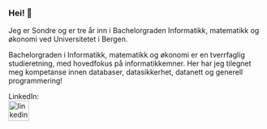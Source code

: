 ### Hei! 👋

Jeg er Sondre og er tre år inn i Bachelorgraden Informatikk, matematikk og økonomi ved Universitetet i Bergen. 

Bachelorgraden i Informatikk, matematikk og økonomi er en tverrfaglig studieretning, med hovedfokus på informatikkemner. Her har jeg tilegnet meg kompetanse innen databaser, datasikkerhet, datanett og generell programmering!



LinkedIn:     
[<img src='https://cdn.jsdelivr.net/npm/simple-icons@3.0.1/icons/linkedin.svg' alt='linkedin' height='40'>](https://www.linkedin.com/in/sondre-sylte-033577200/)  


